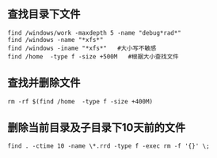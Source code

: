 

## 查找目录下文件
```
find /windows/work -maxdepth 5 -name "debug*rad*" 
find /windows -name "*xfs*"
find /windows -iname "*xfs*"   #大小写不敏感
find /home  -type f -size +500M   #根据大小查找文件
```
## 查找并删除文件
```
rm -rf $(find /home  -type f -size +400M)
```

## 删除当前目录及子目录下10天前的文件
```
find . -ctime 10 -name \*.rrd -type f -exec rm -f '{}' \;
```

